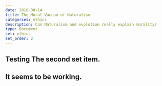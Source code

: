 ```yaml
---
date: 2018-08-14
title: The Moral Vacuum of Naturalism
categories: ethics
description: Can Naturalism and evolution really explain morality?
type: Document
set: ethics
set_order: 2
---
```


## Testing The second set item.

## It seems to be working.
